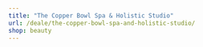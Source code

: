 ```yaml
---
title: "The Copper Bowl Spa & Holistic Studio"
url: /deale/the-copper-bowl-spa-and-holistic-studio/
shop: beauty
---
```


